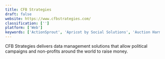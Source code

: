 ```yaml
---
title: CFB Strategies
draft: false 
website: https://www.cfbstrategies.com/
classification: ['']
platform: ['Web']
keywords: ['ActionSprout', 'Apricot by Social Solutions', 'Auction Harmony', 'Blackbaud CRM', 'Bloomerang', 'Breeze', 'Buy Me A Coffee', 'Causeview', 'Donor Tools', 'DonorPerfect', 'Eleo', 'GiveForms', 'Kindful', 'Merit', 'RaiseDonors', 'Salsa CRM', 'Salsa Labs Nonprofit Marketing', 'The City', 'The Raisers Edge', 'iATS Brickwork']
---
```

CFB Strategies delivers data management solutions that allow political campaigns and non-profits around the world to raise money.
